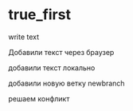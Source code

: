 ﻿# true_first

write text

Добавили текст через браузер

добавили текст локально

добавили новую ветку newbranch

решаем конфликт 

